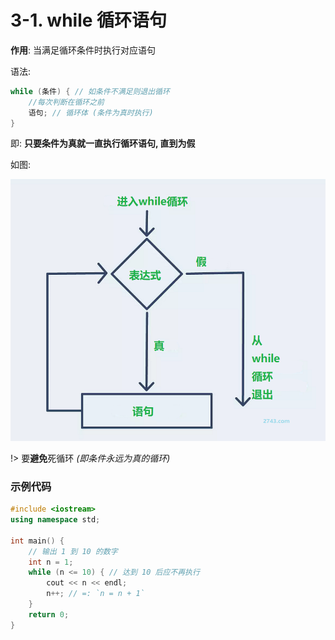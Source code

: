 # 3-1. while 循环语句

**作用**: 当满足循环条件时执行对应语句

语法:

```cpp
while (条件) { // 如条件不满足则退出循环
    //每次判断在循环之前
    语句; // 循环体 (条件为真时执行)
}
```

即: **只要条件为真就一直执行循环语句, 直到为假**

如图:

![1-while](1-img/1-while.png)

!> 要**避免**死循环 *(即条件永远为真的循环)*

### 示例代码

```cpp
#include <iostream>
using namespace std;

int main() {
    // 输出 1 到 10 的数字
    int n = 1;
    while (n <= 10) { // 达到 10 后应不再执行
        cout << n << endl;
        n++; // =: `n = n + 1`
    }
    return 0;
}
```

```output

```